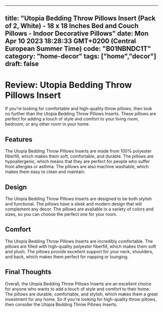 
---
title: "Utopia Bedding Throw Pillows Insert (Pack of 2, White) - 18 x 18 Inches Bed and Couch Pillows - Indoor Decorative Pillows" 
date: Mon Apr 10 2023 18:28:33 GMT+0200 (Central European Summer Time)
code: "B01NBNDC1T"
category: "home-decor"
tags: ["home","decor"] 
draft: false
---
    
# Review: Utopia Bedding Throw Pillows Insert 

If you're looking for comfortable and high-quality throw pillows, then look no further than the Utopia Bedding Throw Pillows Inserts. These pillows are perfect for adding a touch of style and comfort to your living room, bedroom, or any other room in your home.

## Features

The Utopia Bedding Throw Pillows Inserts are made from 100% polyester fiberfill, which makes them soft, comfortable, and durable. The pillows are hypoallergenic, which means that they are perfect for people who suffer from allergies or asthma. The pillows are also machine washable, which makes them easy to clean and maintain.

## Design

The Utopia Bedding Throw Pillows Inserts are designed to be both stylish and functional. The pillows have a sleek and modern design that will complement any decor. The pillows are available in a variety of colors and sizes, so you can choose the perfect one for your room.

## Comfort

The Utopia Bedding Throw Pillows Inserts are incredibly comfortable. The pillows are filled with high-quality polyester fiberfill, which makes them soft and plush. The pillows provide excellent support for your neck, shoulders, and back, which makes them perfect for napping or lounging.

## Final Thoughts

Overall, the Utopia Bedding Throw Pillows Inserts are an excellent choice for anyone who wants to add a touch of style and comfort to their home. The pillows are durable, comfortable, and stylish, which makes them a great investment for any home. So if you're looking for high-quality throw pillows, then consider the Utopia Bedding Throw Pillows Inserts.